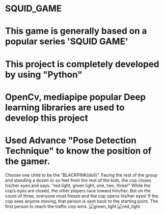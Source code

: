 # SQUID_GAME
# This game is generally based on a popular series 'SQUID GAME'
# This project is completely developed by using "Python"
# OpenCv, mediapipe popular Deep learning libraries are used to develop this project
# Used Advance "Pose Detection Technique" to know the position of the gamer.


Choose one child to be the “BLACKPINK(doll)”. Facing the rest of the group and standing a dozen or so feet from the rest of the kids, the cop closes his/her eyes and says, “red light, green light, one, two, three!” While the cop’s eyes are closed, the other players race toward him/her. But on the count of three, everyone must freeze and the cop opens his/her eyes! If the cop sees anyone moving, that person is sent back to the starting point. The first person to reach the traffic cop wins.
![green_light](https://user-images.githubusercontent.com/74151163/140047259-5f3c3c4c-7e30-4258-863a-09ee4189da16.png)
![red_light](https://user-images.githubusercontent.com/74151163/140047294-5489f0c9-4c30-4199-8361-7b0063711569.png)
